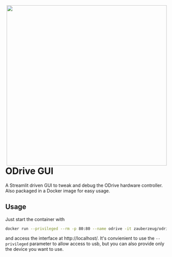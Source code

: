 <img src="https://github.com/zauberzeug/odrive-gui/raw/main/screenshot.png" width="500" align="right">

# ODrive GUI

A Streamlit driven GUI to tweak and debug the ODrive hardware controller. Also packaged in a Docker image for easy usage.

## Usage

Just start the container with

```bash
docker run --privileged --rm -p 80:80 --name odrive -it zauberzeug/odrive-gui:latest
```

and access the interface at http://localhost/. It's convienient to use the `--privileged` parameter to allow access to usb, but you can also provide only the device you want to use.
